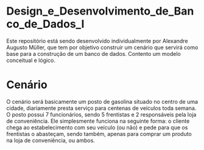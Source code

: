 # Design_e_Desenvolvimento_de_Banco_de_Dados_I

Este repositório está sendo desenvolvido individualmente por Alexandre Augusto Müller, que tem por objetivo construir um cenário que servirá como base para a construção de um banco de dados. Contento um modelo conceitual e lógico.

# Cenário

O cenário será basicamente um posto de gasolina situado no centro de uma cidade, diariamente presta serviço para centenas de veículos toda semana. O posto possui 7 funcionários, sendo 5 frentistas e 2 responsáveis pela loja de conveniência. Ele simplesmente funciona na seguinte forma: o cliente chega ao estabelecimento com seu veículo (ou não) e pede para que os frentistas o abasteçam, sendo também, apenas para comprar um produto na loja de conveniência, ou ambos.
